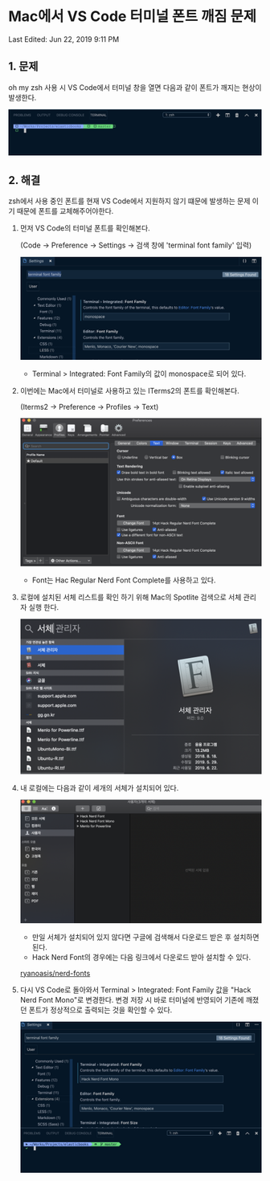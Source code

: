 # Mac에서 VS Code 터미널 폰트 깨짐 문제

Last Edited: Jun 22, 2019 9:11 PM

## 1. 문제

oh my zsh 사용 시 VS Code에서 터미널 창을 열면 다음과 같이 폰트가 깨지는 현상이 발생한다.

![](./images/_2019-06-22__8-38a6e9fd-214e-47b2-a9dd-578d21bd53d4.47.33.png)

## 2. 해결

zsh에서 사용 중인 폰트를 현재 VS Code에서 지원하지 않기 떄문에 발생하는 문제 이기 때문에 폰트를 교체해주어야한다.

1. 먼저 VS Code의 터미널 폰트를 확인해본다.  

    (Code → Preference → Settings → 검색 창에 'terminal font family' 입력)

    ![](./images/_2019-06-22__8-e8378bbe-9ecd-4c9e-895a-24cae27ef43b.50.14.png)

    - Terminal > Integrated: Font Family의 값이 monospace로 되어 있다.
2. 이번에는 Mac에서 터미널로 사용하고 있는 ITerms2의 폰트를 확인해본다.

    (Iterms2 → Preference → Profiles → Text)

    ![](./images/_2019-06-22__8-8af5b2fa-87fb-4a7c-8370-021ebd9915dd.52.27.png)

    - Font는 Hac Regular Nerd Font Complete를 사용하고 있다.
3. 로컬에 설치된 서체 리스트를 확인 하기 위해 Mac의 Spotlite 검색으로 서체 관리자 실행 한다.

    ![](./images/_2019-06-22__8-6618ac9b-ef11-48be-9a99-31403498e300.53.44.png)

4. 내 로컬에는 다음과 같이 세개의 서체가 설치되어 있다.

    ![](./images/_2019-06-22__8-e4b53d25-56fe-488e-a324-28e4083ac35f.55.17.png)

    - 만일 서체가 설치되어 있지 않다면 구글에 검색해서 다운로드 받은 후 설치하면 된다.
    - Hack Nerd Font의 경우에는 다음 링크에서 다운로드 받아 설치할 수 있다.

    [ryanoasis/nerd-fonts](https://github.com/ryanoasis/nerd-fonts)

5. 다시 VS Code로 돌아와서 Terminal > Integrated: Font Family 값을 "Hack Nerd Font Mono"로 변경한다. 변경 저장 시 바로 터미널에 반영되어 기존에 깨졌던 폰트가 정상적으로 출력되는 것을 확인할 수 있다.

    ![](./images/_2019-06-22__8-97096423-4a65-4bc6-aacc-5cd48dd0e69d.58.12.png)
